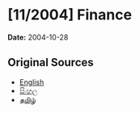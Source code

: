 # [11/2004] Finance

**Date:** 2004-10-28

## Original Sources

- [English](https://documents.gov.lk/view/acts/2004/10/11-2004_E.pdf)
- [සිංහල](https://documents.gov.lk/view/acts/2004/10/11-2004_S.pdf)
- [தமிழ்](https://documents.gov.lk/view/acts/2004/10/11-2004_T.pdf)
